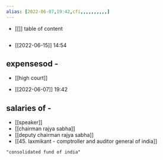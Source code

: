 ```yaml
---
alias: [2022-06-07,19:42,cfi,,,,,,,,,,]
---
```

- [[]]
table of content
```toc
```

- [[2022-06-15]] 14:54
## expensesod -
- [[high court]]

- [[2022-06-07]] 19:42
## salaries of -
- [[speaker]]
- [[chairman rajya sabha]]
- [[deputy chairman rajya sabha]]
- [[45. laxmikant - comptroller and auditor general of india]]
```query
"consolidated fund of india"
```